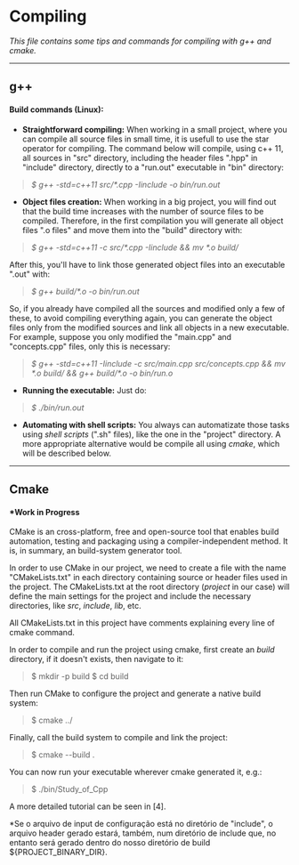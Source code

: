 # Compiling

*This file contains some tips and commands for compiling with g++ and cmake.*

---

## g++

#### Build commands (Linux):

- **Straightforward compiling:** When working in a small project, where you can compile all source files in small time, it is usefull to use the star operator for compiling. The command below will compile, using c++ 11, all sources in "src" directory, including the header files ".hpp" in "include" directory, directly to a "run.out" executable in "bin" directory:

> *$ g++ -std=c++11 src/\*.cpp -Iinclude -o bin/run.out*

- **Object files creation:** When working in a big project, you will find out that the build time increases with the number of source files to be compiled. Therefore, in the first compilation you will generate all object files ".o files" and move them into the "build" directory with:

> *$ g++ -std=c++11 -c src/\*.cpp -Iinclude && mv \*.o build/*

After this, you'll have to link those generated object files into an executable ".out" with:

> *$ g++ build/\*.o -o bin/run.out*

So, if you already have compiled all the sources and modified only a few of these, to avoid compiling everything again, you can generate the object files only from the modified sources and link all objects in a new executable. For example, suppose you only modified the "main.cpp" and "concepts.cpp" files, only this is necessary:

> *$ g++ -std=c++11 -Iinclude -c src/main.cpp src/concepts.cpp && mv \*.o build/ && g++ build/\*.o -o bin/run.o*

- **Running the executable:** Just do:

> *$ ./bin/run.out*

- **Automating with shell scripts:** You always can automatizate those tasks using *shell scripts* (".sh" files), like the one in the "project" directory. A more appropriate alternative would be compile all using *cmake*, which will be described below. 

---

## Cmake

#### *Work in Progress

CMake is an cross-platform, free and open-source tool that enables build automation, testing and packaging using a compiler-independent method. It is, in summary, an build-system generator tool. 

In order to use CMake in our project, we need to create a file with the name "CMakeLists.txt" in each directory containing source or header files used in the project. The CMakeLists.txt at the root directory (*project* in our case) will define the main settings for the project and include the necessary directories, like *src*, *include*, *lib*, etc.

All CMakeLists.txt in this project have comments explaining every line of cmake command.

In order to compile and run the project using cmake, first create an *build* directory, if it doesn't exists, then navigate to it:

> \$ mkdir -p build 
> \$ cd build

Then run CMake to configure the project and generate a native build system:

> $ cmake ../

Finally, call the build system to compile and link the project:

> $ cmake --build .

You can now run your executable wherever cmake generated it, e.g.:

> $ ./bin/Study_of_Cpp

A more detailed tutorial can be seen in [4].

*Se o arquivo de input de configuração está no diretório de "include", o arquivo header gerado estará, também, num diretório de include que, no entanto será gerado dentro do nosso diretório de build ${PROJECT_BINARY_DIR}.